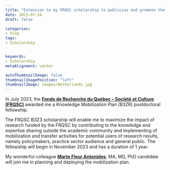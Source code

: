 ```yaml
---
title: "Extension to my FRQSC scholarship to publicize and promote the results of my postdoctoral research "
date: 2023-07-24
draft: false

categories:
- blog
tags: 
- Scholarship


keywords:
- Scholarship
metaAlignment: center

autoThumbnailImage: false
thumbnailImagePosition: "left"
thumbnailImage: images/Netherlands.jpg
---
```

In July 2023, the [**Fonds de Recherche du Québec – Société et Culture (FRQSC)**](https://frq.gouv.qc.ca/en/society-and-culture/) awarded me a Knowledge Mobilization Plan (B3ZR) postdoctoral fellowship. 

<!--more-->

The FRQSC B3Z3 scholarship will enable me to maximize the impact of research funded by the FRQSC by contributing to the knowledge and expertise sharing outside the academic community and implementing of mobilization and transfer activities for potential users of research results, namely policymakers, practice sector audience and general public. The fellowship will begin in November 2023 and has a duration of 1 year.

My wonderful colleague [**Marte Fleur Antonides**](https://www.linkedin.com/in/marte-fleur-antonides-5929409a/), MA, MD, PhD candidate will join me in planning and deploying the mobilization plan.